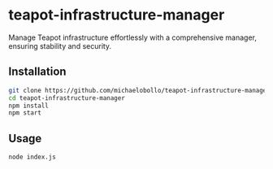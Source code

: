 # teapot-infrastructure-manager

Manage Teapot infrastructure effortlessly with a comprehensive manager, ensuring stability and security.

## Installation

```bash
git clone https://github.com/michaelobollo/teapot-infrastructure-manager.git
cd teapot-infrastructure-manager
npm install
npm start
```

## Usage
```bash
node index.js
```
